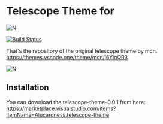 # Telescope Theme for 
![N](https://mky.gallerycdn.vsassets.io/extensions/mky/netflix-red/0.0.7/1545394820972/Microsoft.VisualStudio.Services.Icons.Default)

[![Build Status](https://travis-ci.org/joemccann/dillinger.svg?branch=master)](https://travis-ci.org/joemccann/dillinger)

That's the repository of the original telescope theme by mcn.
https://themes.vscode.one/theme/mcn/j6YiqQR3

![N](https://vscode-themes.nyc3.cdn.digitaloceanspaces.com/profiles/HloWOfNl5nR6dn7uhpo1aELWRW13/j6YiqQR3-default.jpeg)

## Installation

You can download the telescope-theme-0.0.1 from here:
https://marketplace.visualstudio.com/items?itemName=Alucardness.telescope-theme